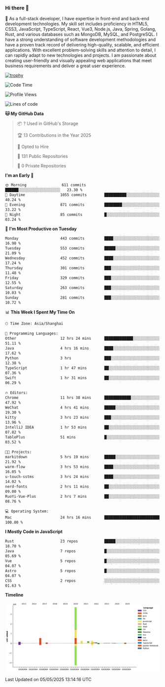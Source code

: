 ### Hi there 👋

🌱 As a full-stack developer, I have expertise in front-end and back-end development technologies. My skill set includes proficiency in HTML5, CSS3, JavaScript, TypeScript, React, Vue3, Node.js, Java, Spring, Golang, Rust, and various databases such as MongoDB, MySQL, and PostgreSQL. I have a strong understanding of software development methodologies and have a proven track record of delivering high-quality, scalable, and efficient applications. With excellent problem-solving skills and attention to detail, I can rapidly adapt to new technologies and projects. I am passionate about creating user-friendly and visually appealing web applications that meet business requirements and deliver a great user experience.

[![trophy](https://github-profile-trophy.vercel.app/?username=elton&rank=SECRET,SSS,SS,S,AAA,AA,A&theme=onedark&no-frame=true&margin-w=10)](https://github.com/ryo-ma/github-profile-trophy)

<!--START_SECTION:waka-->
![Code Time](http://img.shields.io/badge/Code%20Time-1%2C611%20hrs%2041%20mins-blue)

![Profile Views](http://img.shields.io/badge/Profile%20Views-0-blue)

![Lines of code](https://img.shields.io/badge/From%20Hello%20World%20I%27ve%20Written-5.6%20million%20lines%20of%20code-blue)

**🐱 My GitHub Data** 

> 📦 ? Used in GitHub's Storage 
 > 
> 🏆 13 Contributions in the Year 2025
 > 
> 💼 Opted to Hire
 > 
> 📜 131 Public Repositories 
 > 
> 🔑 0 Private Repositories 
 > 
**I'm an Early 🐤** 

```text
🌞 Morning                611 commits         ██████░░░░░░░░░░░░░░░░░░░   23.30 % 
🌆 Daytime                1055 commits        ██████████░░░░░░░░░░░░░░░   40.24 % 
🌃 Evening                871 commits         ████████░░░░░░░░░░░░░░░░░   33.22 % 
🌙 Night                  85 commits          █░░░░░░░░░░░░░░░░░░░░░░░░   03.24 % 
```
📅 **I'm Most Productive on Tuesday** 

```text
Monday                   443 commits         ████░░░░░░░░░░░░░░░░░░░░░   16.90 % 
Tuesday                  553 commits         █████░░░░░░░░░░░░░░░░░░░░   21.09 % 
Wednesday                452 commits         ████░░░░░░░░░░░░░░░░░░░░░   17.24 % 
Thursday                 301 commits         ███░░░░░░░░░░░░░░░░░░░░░░   11.48 % 
Friday                   329 commits         ███░░░░░░░░░░░░░░░░░░░░░░   12.55 % 
Saturday                 263 commits         ███░░░░░░░░░░░░░░░░░░░░░░   10.03 % 
Sunday                   281 commits         ███░░░░░░░░░░░░░░░░░░░░░░   10.72 % 
```


📊 **This Week I Spent My Time On** 

```text
🕑︎ Time Zone: Asia/Shanghai

💬 Programming Languages: 
Other                    12 hrs 24 mins      █████████████░░░░░░░░░░░░   51.11 % 
Java                     4 hrs 16 mins       ████░░░░░░░░░░░░░░░░░░░░░   17.62 % 
Python                   3 hrs               ███░░░░░░░░░░░░░░░░░░░░░░   12.38 % 
TypeScript               1 hr 47 mins        ██░░░░░░░░░░░░░░░░░░░░░░░   07.36 % 
Swift                    1 hr 31 mins        ██░░░░░░░░░░░░░░░░░░░░░░░   06.29 % 

🔥 Editors: 
Chrome                   11 hrs 38 mins      ████████████░░░░░░░░░░░░░   47.92 % 
WeChat                   4 hrs 41 mins       █████░░░░░░░░░░░░░░░░░░░░   19.30 % 
kitty                    3 hrs 23 mins       ███░░░░░░░░░░░░░░░░░░░░░░   13.96 % 
IntelliJ IDEA            1 hr 53 mins        ██░░░░░░░░░░░░░░░░░░░░░░░   07.82 % 
TablePlus                51 mins             █░░░░░░░░░░░░░░░░░░░░░░░░   03.52 % 

🐱‍💻 Projects: 
markitdown               5 hrs 19 mins       █████░░░░░░░░░░░░░░░░░░░░   21.92 % 
warm-flow                3 hrs 53 mins       ████░░░░░░░░░░░░░░░░░░░░░   16.05 % 
u-touch-sstms            3 hrs 24 mins       ████░░░░░░░░░░░░░░░░░░░░░   14.02 % 
nerd-fonts               2 hrs 11 mins       ██░░░░░░░░░░░░░░░░░░░░░░░   09.00 % 
RuoYi-Vue-Plus           2 hrs 7 mins        ██░░░░░░░░░░░░░░░░░░░░░░░   08.76 % 

💻 Operating System: 
Mac                      24 hrs 16 mins      █████████████████████████   100.00 % 
```

**I Mostly Code in JavaScript** 

```text
Rust                     23 repos            █████░░░░░░░░░░░░░░░░░░░░   18.70 % 
Java                     7 repos             █░░░░░░░░░░░░░░░░░░░░░░░░   05.69 % 
Vue                      5 repos             █░░░░░░░░░░░░░░░░░░░░░░░░   04.07 % 
Astro                    5 repos             █░░░░░░░░░░░░░░░░░░░░░░░░   04.07 % 
CSS                      2 repos             ░░░░░░░░░░░░░░░░░░░░░░░░░   01.63 % 
```



**Timeline**

![Lines of Code chart](https://raw.githubusercontent.com/elton/elton/main/assets/bar_graph.png)


 Last Updated on 05/05/2025 13:14:16 UTC
<!--END_SECTION:waka-->

<!--
**elton/elton** is a ✨ _special_ ✨ repository because its `README.md` (this file) appears on your GitHub profile.

Here are some ideas to get you started:

- 🔭 I’m currently working on ...
- 🌱 I’m currently learning ...
- 👯 I’m looking to collaborate on ...
- 🤔 I’m looking for help with ...
- 💬 Ask me about ...
- 📫 How to reach me: ...
- 😄 Pronouns: ...
- ⚡ Fun fact: ...
-->
